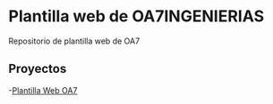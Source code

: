# Plantilla web de OA7INGENIERIAS

Repositorio de plantilla web de OA7

## Proyectos

-[Plantilla Web OA7](https://leoandy23.github.io/plantilla-web-oa7/OA7)
